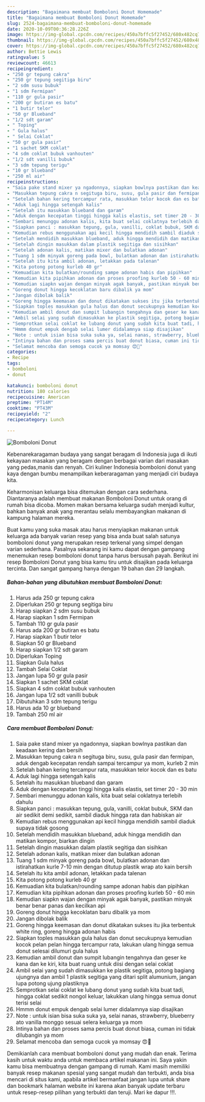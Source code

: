 ```yaml
---
description: "Bagaimana membuat Bomboloni Donut Homemade"
title: "Bagaimana membuat Bomboloni Donut Homemade"
slug: 2524-bagaimana-membuat-bomboloni-donut-homemade
date: 2020-10-09T00:36:28.226Z
image: https://img-global.cpcdn.com/recipes/450a7bffc5f27452/680x482cq70/bomboloni-donut-foto-resep-utama.jpg
thumbnail: https://img-global.cpcdn.com/recipes/450a7bffc5f27452/680x482cq70/bomboloni-donut-foto-resep-utama.jpg
cover: https://img-global.cpcdn.com/recipes/450a7bffc5f27452/680x482cq70/bomboloni-donut-foto-resep-utama.jpg
author: Bettie Lewis
ratingvalue: 5
reviewcount: 46613
recipeingredient:
- "250 gr tepung cakra"
- "250 gr tepung segitiga biru"
- "2 sdm susu bubuk"
- "1 sdm Fermipan"
- "110 gr gula pasir"
- "200 gr butiran es batu"
- "1 butir telor"
- "50 gr Blueband"
- "1/2 sdt garam"
- " Toping"
- " Gula halus"
- " Selai Coklat"
- "50 gr gula pasir"
- "1 sachet SKM coklat"
- "4 sdm coklat bubuk vanhouten"
- "1/2 sdt vanilli bubuk"
- "3 sdm tepung terigu"
- "10 gr blueband"
- "250 ml air"
recipeinstructions:
- "Saia pake stand mixer ya ngadonnya, siapkan bowlnya pastikan dan keadaan kering dan bersih"
- "Masukkan tepung cakra n segituga biru, susu, gula pasir dan fermipan, aduk dengab kecepatan rendah sampai tercampur ya mom, kurleb 2 min"
- "Setelah bahan kering tercampur rata, masukkan telor kocok dan es batu"
- "Aduk lagi hingga setengah kalis"
- "Setelah itu masukkan blueband dan garam"
- "Aduk dengan kecepatan tinggi hingga kalis elastis, set timer 20 - 30 min"
- "Sembari menunggu adonan kalis, kita buat selai coklatnya terlebih dahulu"
- "Siapkan panci : masukkan tepung, gula, vanilli, coklat bubuk, SKM dan air sedikit demi sedikit, sambil diaduk hingga rata dan habiskan air"
- "Kemudian rebus menggunakan api kecil hingga mendidih sambil diaduk supaya tidak gosong"
- "Setelah mendidih masukkan blueband, aduk hingga mendidih dan matikan kompor, biarkan dingin"
- "Setelah dingin masukkan dalam plastik segitiga dan sisihkan"
- "Setelah adonan kalis, matikan mixer dan bulatkan adonan"
- "Tuang 1 sdm minyak goreng pada bowl, bulatkan adonan dan istirahatkan kurle 7-10 min dengan ditutup plastik wrap ato kain bersih"
- "Setelah itu kita ambil adonan, letakkan pada talenan"
- "Kita potong potong kurleb 40 gr"
- "Kemuadian kita bulatkan/rounding sampe adonan habis dan pipihkan"
- "Kemudian kita pipihkan adonan dan proses proofing kurleb 50 - 60 min"
- "Kemudian siapkn wajan dengan minyak agak banyak, pastikan minyak benar benar panas dan kecilkan api"
- "Goreng donut hingga kecoklatan baru dibalik ya mom"
- "Jangan dibolak balik"
- "Goreng hingga keemasan dan donut dikatakan sukses itu jika terbentuk white ring, goreng hingga adonan habis"
- "Siapkan toples masukkan gula halus dan donut secukupnya kemudian kocok pelan pelan hingga tercampur rata, lakukan ulang hingga semua donut selesai dilumuri gula halus"
- "Kemudian ambil donut dan sumpit lubangin tengahnya dan geser ke kana dan ke kiri, kita buat ruang untuk diisi dengan selai coklat"
- "Ambil selai yang sudah dimasukkan ke plastik segitiga, potong bagiang ujungnya dan ambil 1 plastik segitiga yang ditari split alumunium, jangan lupa potong ujung plastiknya"
- "Semprotkan selai coklat ke lubang donut yang sudah kita buat tadi, hingga coklat sedikit nongol keluar, lakukkan ulang hingga semua donut terisi selai"
- "Hmmm donut empuk dengab selai lumer didalamnya siap disajikan"
- "Note : untuk isian bisa suka suka ya, selai nanas, strawberry, blueberry ato vanilla monggo sesuai selera keluarga ya mom"
- "Intinya bahan dan proses sama percis buat donut biasa, cuman ini tidak dilubangin ya mom"
- "Selamat mencoba dan semoga cucok ya momsay 😍🙏"
categories:
- Recipe
tags:
- bomboloni
- donut

katakunci: bomboloni donut 
nutrition: 180 calories
recipecuisine: American
preptime: "PT14M"
cooktime: "PT43M"
recipeyield: "2"
recipecategory: Lunch

---
```



![Bomboloni Donut](https://img-global.cpcdn.com/recipes/450a7bffc5f27452/680x482cq70/bomboloni-donut-foto-resep-utama.jpg)

Kebenarekaragaman budaya yang sangat beragam di Indonesia juga di ikuti kekayaan masakan yang beragam dengan berbagai varian dari masakan yang pedas,manis dan renyah. Ciri kuliner Indonesia bomboloni donut yang kaya dengan bumbu menampilkan keberaragaman yang menjadi ciri budaya kita.


Keharmonisan keluarga bisa ditemukan dengan cara sederhana. Diantaranya adalah membuat makanan Bomboloni Donut untuk orang di rumah bisa dicoba. Momen makan bersama keluarga sudah menjadi kultur, bahkan banyak anak yang merantau selalu membayangkan makanan di kampung halaman mereka.



Buat kamu yang suka masak atau harus menyiapkan makanan untuk keluarga ada banyak varian resep yang bisa anda buat salah satunya bomboloni donut yang merupakan resep terkenal yang simpel dengan varian sederhana. Pasalnya sekarang ini kamu dapat dengan gampang menemukan resep bomboloni donut tanpa harus bersusah payah.
Berikut ini resep Bomboloni Donut yang bisa kamu tiru untuk disajikan pada keluarga tercinta. Dan sangat gampang hanya dengan 19 bahan dan 29 langkah.


<!--inarticleads1-->

##### Bahan-bahan yang dibutuhkan membuat Bomboloni Donut:

1. Harus ada 250 gr tepung cakra
1. Diperlukan 250 gr tepung segitiga biru
1. Harap siapkan 2 sdm susu bubuk
1. Harap siapkan 1 sdm Fermipan
1. Tambah 110 gr gula pasir
1. Harus ada 200 gr butiran es batu
1. Harap siapkan 1 butir telor
1. Siapkan 50 gr Blueband
1. Harap siapkan 1/2 sdt garam
1. Diperlukan  Toping
1. Siapkan  Gula halus
1. Tambah  Selai Coklat
1. Jangan lupa 50 gr gula pasir
1. Siapkan 1 sachet SKM coklat
1. Siapkan 4 sdm coklat bubuk vanhouten
1. Jangan lupa 1/2 sdt vanilli bubuk
1. Dibutuhkan 3 sdm tepung terigu
1. Harus ada 10 gr blueband
1. Tambah 250 ml air




<!--inarticleads2-->

##### Cara membuat  Bomboloni Donut:

1. Saia pake stand mixer ya ngadonnya, siapkan bowlnya pastikan dan keadaan kering dan bersih
1. Masukkan tepung cakra n segituga biru, susu, gula pasir dan fermipan, aduk dengab kecepatan rendah sampai tercampur ya mom, kurleb 2 min
1. Setelah bahan kering tercampur rata, masukkan telor kocok dan es batu
1. Aduk lagi hingga setengah kalis
1. Setelah itu masukkan blueband dan garam
1. Aduk dengan kecepatan tinggi hingga kalis elastis, set timer 20 - 30 min
1. Sembari menunggu adonan kalis, kita buat selai coklatnya terlebih dahulu
1. Siapkan panci : masukkan tepung, gula, vanilli, coklat bubuk, SKM dan air sedikit demi sedikit, sambil diaduk hingga rata dan habiskan air
1. Kemudian rebus menggunakan api kecil hingga mendidih sambil diaduk supaya tidak gosong
1. Setelah mendidih masukkan blueband, aduk hingga mendidih dan matikan kompor, biarkan dingin
1. Setelah dingin masukkan dalam plastik segitiga dan sisihkan
1. Setelah adonan kalis, matikan mixer dan bulatkan adonan
1. Tuang 1 sdm minyak goreng pada bowl, bulatkan adonan dan istirahatkan kurle 7-10 min dengan ditutup plastik wrap ato kain bersih
1. Setelah itu kita ambil adonan, letakkan pada talenan
1. Kita potong potong kurleb 40 gr
1. Kemuadian kita bulatkan/rounding sampe adonan habis dan pipihkan
1. Kemudian kita pipihkan adonan dan proses proofing kurleb 50 - 60 min
1. Kemudian siapkn wajan dengan minyak agak banyak, pastikan minyak benar benar panas dan kecilkan api
1. Goreng donut hingga kecoklatan baru dibalik ya mom
1. Jangan dibolak balik
1. Goreng hingga keemasan dan donut dikatakan sukses itu jika terbentuk white ring, goreng hingga adonan habis
1. Siapkan toples masukkan gula halus dan donut secukupnya kemudian kocok pelan pelan hingga tercampur rata, lakukan ulang hingga semua donut selesai dilumuri gula halus
1. Kemudian ambil donut dan sumpit lubangin tengahnya dan geser ke kana dan ke kiri, kita buat ruang untuk diisi dengan selai coklat
1. Ambil selai yang sudah dimasukkan ke plastik segitiga, potong bagiang ujungnya dan ambil 1 plastik segitiga yang ditari split alumunium, jangan lupa potong ujung plastiknya
1. Semprotkan selai coklat ke lubang donut yang sudah kita buat tadi, hingga coklat sedikit nongol keluar, lakukkan ulang hingga semua donut terisi selai
1. Hmmm donut empuk dengab selai lumer didalamnya siap disajikan
1. Note : untuk isian bisa suka suka ya, selai nanas, strawberry, blueberry ato vanilla monggo sesuai selera keluarga ya mom
1. Intinya bahan dan proses sama percis buat donut biasa, cuman ini tidak dilubangin ya mom
1. Selamat mencoba dan semoga cucok ya momsay 😍🙏




Demikianlah cara membuat bomboloni donut yang mudah dan enak. Terima kasih untuk waktu anda untuk membaca artikel makanan ini. Saya yakin kamu bisa membuatnya dengan gampang di rumah. Kami masih memiliki banyak resep makanan spesial yang sangat mudah dan terbukti, anda bisa mencari di situs kami, apabila artikel bermanfaat jangan lupa untuk share dan bookmark halaman website ini karena akan banyak update terbaru untuk resep-resep pilihan yang terbukti dan teruji. Mari ke dapur !!!. 

